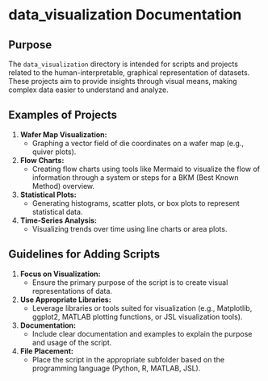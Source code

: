 # data_visualization Documentation

## Purpose
The `data_visualization` directory is intended for scripts and projects related to the human-interpretable, graphical representation of datasets. These projects aim to provide insights through visual means, making complex data easier to understand and analyze.

## Examples of Projects
1. **Wafer Map Visualization:**
   - Graphing a vector field of die coordinates on a wafer map (e.g., quiver plots).
2. **Flow Charts:**
   - Creating flow charts using tools like Mermaid to visualize the flow of information through a system or steps for a BKM (Best Known Method) overview.
3. **Statistical Plots:**
   - Generating histograms, scatter plots, or box plots to represent statistical data.
4. **Time-Series Analysis:**
   - Visualizing trends over time using line charts or area plots.

## Guidelines for Adding Scripts
1. **Focus on Visualization:**
   - Ensure the primary purpose of the script is to create visual representations of data.
2. **Use Appropriate Libraries:**
   - Leverage libraries or tools suited for visualization (e.g., Matplotlib, ggplot2, MATLAB plotting functions, or JSL visualization tools).
3. **Documentation:**
   - Include clear documentation and examples to explain the purpose and usage of the script.
4. **File Placement:**
   - Place the script in the appropriate subfolder based on the programming language (Python, R, MATLAB, JSL).
